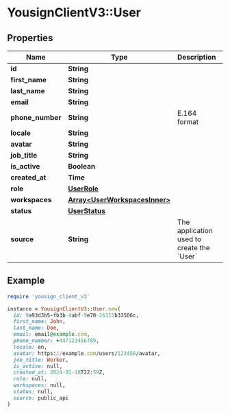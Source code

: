 # YousignClientV3::User

## Properties

| Name | Type | Description | Notes |
| ---- | ---- | ----------- | ----- |
| **id** | **String** |  |  |
| **first_name** | **String** |  |  |
| **last_name** | **String** |  |  |
| **email** | **String** |  |  |
| **phone_number** | **String** | E.164 format |  |
| **locale** | **String** |  |  |
| **avatar** | **String** |  |  |
| **job_title** | **String** |  |  |
| **is_active** | **Boolean** |  |  |
| **created_at** | **Time** |  | [readonly] |
| **role** | [**UserRole**](UserRole.md) |  |  |
| **workspaces** | [**Array&lt;UserWorkspacesInner&gt;**](UserWorkspacesInner.md) |  |  |
| **status** | [**UserStatus**](UserStatus.md) |  |  |
| **source** | **String** | The application used to create the &#x60;User&#x60; |  |

## Example

```ruby
require 'yousign_client_v3'

instance = YousignClientV3::User.new(
  id: 9a93d3b5-fb3b-4abf-9e70-26315b33506c,
  first_name: John,
  last_name: Doe,
  email: email@example.com,
  phone_number: +447123456789,
  locale: en,
  avatar: https://example.com/users/123456/avatar,
  job_title: Worker,
  is_active: null,
  created_at: 2024-01-18T22:59Z,
  role: null,
  workspaces: null,
  status: null,
  source: public_api
)
```

